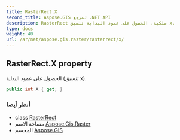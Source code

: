 ```yaml
---
title: RasterRect.X
second_title: Aspose.GIS لمرجع .NET API
description: RasterRect ملكية. الحصول على عمود البداية تنسيق x.
type: docs
weight: 40
url: /ar/net/aspose.gis.raster/rasterrect/x/
---
```

## RasterRect.X property

الحصول على عمود البداية (تنسيق x).

```csharp
public int X { get; }
```

### أنظر أيضا

* class [RasterRect](../)
* مساحة الاسم [Aspose.Gis.Raster](../../rasterrect/)
* المجسم [Aspose.GIS](../../../)


